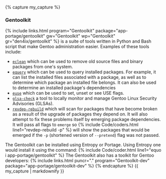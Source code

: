 {% capture my_capture %}
### Gentoolkit
{% include links.html program="Gentoolkit" package="app-portage/gentoolkit" gw="Gentoolkit" wp="Gentoolkit" gr="den4ix/gentoolkit" %} is a suite of tools written in Python and Bash script that make Gentoo administration easier. Examples of these tools include:
* [`eclean`](/man/eclean.1.html) which can be used to remove old source files and binary packages from one's system.
* [`equery`](/man/equery.1.html) which can be used to query installed packages. For example, it can list the installed files associated with a package, as well as to determine which package an installed file belongs. It can also be used to determine an installed package's dependencies
* [`euse`](/man/euse.1.html) which can be used to set, unset or see USE flags.
* [`glsa-check`](/man/glsa-check.1.html) a tool to locally monitor and manage Gentoo Linux Security Advisories (GLSAs).
* [`revdep-rebuild`](/man/revdep-rebuild.1.html) which will scan for packages that have become broken as a result of the upgrade of packages they depend on. It will also attempt to fix these problems itself by emerging package dependencies. It will pass all flags to `emerge` so {% include Code/coders.html line1="revdep-rebuild -p" %} will show the packages that would be emerged if the `-p` (shortened version of `--pretend`) flag was not passed.

The Gentoolkit can be installed using Entropy or Portage. Using Entropy one would install it using the command:
{% include Code/coder.html line1="equo i app-portage/gentoolkit" %}
The Gentoolkit also has a toolkit for Gentoo developers: {% include links.html puncr="." program="Gentoolkit-dev" package="app-portage/gentoolkit-dev" %}
{% endcapture %}
{{ my_capture | markdownify }}
